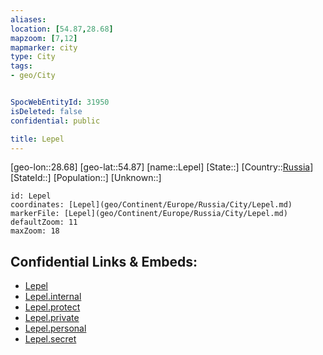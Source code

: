 ```yaml
---
aliases: 
location: [54.87,28.68]
mapzoom: [7,12] 
mapmarker: city 
type: City
tags:
- geo/City


SpocWebEntityId: 31950
isDeleted: false
confidential: public

title: Lepel
---
```

[geo-lon::28.68]
[geo-lat::54.87]
[name::Lepel]
[State::]
[Country::[Russia](geo/Continent/Europe/Russia.md)]
[StateId::]
[Population::]
[Unknown::]


```leaflet
id: Lepel
coordinates: [Lepel](geo/Continent/Europe/Russia/City/Lepel.md)
markerFile: [Lepel](geo/Continent/Europe/Russia/City/Lepel.md)
defaultZoom: 11 
maxZoom: 18
```


## Confidential Links & Embeds: 
- [Lepel](../../../../../../_public/geo/Continent/Europe/Russia/City/Lepel.md) 
- [Lepel.internal](../../../../../../_internal/geo/Continent/Europe/Russia/City/Lepel.internal.md) 
- [Lepel.protect](../../../../../../_protect/geo/Continent/Europe/Russia/City/Lepel.protect.md) 
- [Lepel.private](../../../../../../_private/geo/Continent/Europe/Russia/City/Lepel.private.md) 
- [Lepel.personal](../../../../../../_personal/geo/Continent/Europe/Russia/City/Lepel.personal.md) 
- [Lepel.secret](../../../../../../_secret/geo/Continent/Europe/Russia/City/Lepel.secret.md) 
